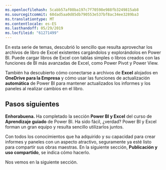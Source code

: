 ```yaml
---
ms.openlocfilehash: 5cabb57af08ba197c7f70598e988fb3249815ab8
ms.sourcegitcommit: 60dad5aa0d85db790553e537bf8ac34ee3289ba3
ms.translationtype: MT
ms.contentlocale: es-ES
ms.lasthandoff: 05/29/2019
ms.locfileid: "61271499"
---
```

En esta serie de temas, descubrió lo sencillo que resulta aprovechar los archivos de libro de Excel existentes cargándolos y explorándolos en Power BI. Puede cargar libros de Excel con tablas simples o libros creados con las funciones de BI más avanzadas de Excel, como Power Pivot y Power View.

También ha descubierto cómo conectarse a archivos de **Excel** alojados en **OneDrive para la Empresa** y cómo usar las funciones de actualización **automática** de Power BI para mantener actualizados los informes y los paneles al realizar cambios en el libro.

## <a name="next-steps"></a>Pasos siguientes
**Enhorabuena.** Ha completado la sección **Power BI y Excel** del curso de **Aprendizaje guiado** de Power BI. Ha sido fácil, ¿verdad? Power BI y Excel forman un gran equipo y resulta sencillo utilizarlos juntos.

Con todos los conocimientos que ha adquirido y su capacidad para crear informes y paneles con un aspecto atractivo, seguramente ya esté listo para compartir sus obras maestras. En la siguiente sección, **Publicación y uso compartido**, se indica cómo hacerlo.

Nos vemos en la siguiente sección.

